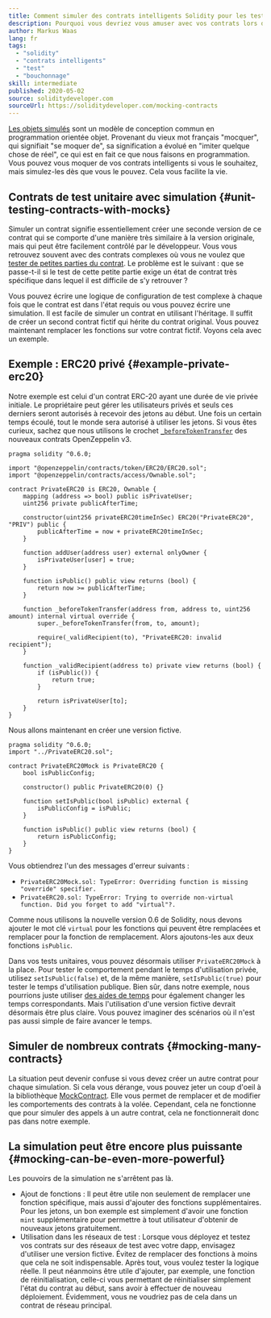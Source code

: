 ```yaml
---
title: Comment simuler des contrats intelligents Solidity pour les tests
description: Pourquoi vous devriez vous amuser avec vos contrats lors de vos tests
author: Markus Waas
lang: fr
tags:
  - "solidity"
  - "contrats intelligents"
  - "test"
  - "bouchonnage"
skill: intermediate
published: 2020-05-02
source: soliditydeveloper.com
sourceUrl: https://soliditydeveloper.com/mocking-contracts
---
```


[Les objets simulés](https://wikipedia.org/wiki/Mock_object) sont un modèle de conception commun en programmation orientée objet. Provenant du vieux mot français "mocquer", qui signifiait "se moquer de", sa signification a évolué en "imiter quelque chose de réel", ce qui est en fait ce que nous faisons en programmation. Vous pouvez vous moquer de vos contrats intelligents si vous le souhaitez, mais simulez-les dès que vous le pouvez. Cela vous facilite la vie.

## Contrats de test unitaire avec simulation {#unit-testing-contracts-with-mocks}

Simuler un contrat signifie essentiellement créer une seconde version de ce contrat qui se comporte d'une manière très similaire à la version originale, mais qui peut être facilement contrôlé par le développeur. Vous vous retrouvez souvent avec des contrats complexes où vous ne voulez que [tester de petites parties du contrat](/developers/docs/smart-contracts/testing/). Le problème est le suivant : que se passe-t-il si le test de cette petite partie exige un état de contrat très spécifique dans lequel il est difficile de s'y retrouver ?

Vous pouvez écrire une logique de configuration de test complexe à chaque fois que le contrat est dans l'état requis ou vous pouvez écrire une simulation. Il est facile de simuler un contrat en utilisant l'héritage. Il suffit de créer un second contrat fictif qui hérite du contrat original. Vous pouvez maintenant remplacer les fonctions sur votre contrat fictif. Voyons cela avec un exemple.

## Exemple : ERC20 privé {#example-private-erc20}

Notre exemple est celui d'un contrat ERC-20 ayant une durée de vie privée initiale. Le propriétaire peut gérer les utilisateurs privés et seuls ces derniers seront autorisés à recevoir des jetons au début. Une fois un certain temps écoulé, tout le monde sera autorisé à utiliser les jetons. Si vous êtes curieux, sachez que nous utilisons le crochet [`_beforeTokenTransfer`](https://docs.openzeppelin.com/contracts/3.x/extending-contracts#using-hooks) des nouveaux contrats OpenZeppelin v3.

```solidity
pragma solidity ^0.6.0;

import "@openzeppelin/contracts/token/ERC20/ERC20.sol";
import "@openzeppelin/contracts/access/Ownable.sol";

contract PrivateERC20 is ERC20, Ownable {
    mapping (address => bool) public isPrivateUser;
    uint256 private publicAfterTime;

    constructor(uint256 privateERC20timeInSec) ERC20("PrivateERC20", "PRIV") public {
        publicAfterTime = now + privateERC20timeInSec;
    }

    function addUser(address user) external onlyOwner {
        isPrivateUser[user] = true;
    }

    function isPublic() public view returns (bool) {
        return now >= publicAfterTime;
    }

    function _beforeTokenTransfer(address from, address to, uint256 amount) internal virtual override {
        super._beforeTokenTransfer(from, to, amount);

        require(_validRecipient(to), "PrivateERC20: invalid recipient");
    }

    function _validRecipient(address to) private view returns (bool) {
        if (isPublic()) {
            return true;
        }

        return isPrivateUser[to];
    }
}
```

Nous allons maintenant en créer une version fictive.

```solidity
pragma solidity ^0.6.0;
import "../PrivateERC20.sol";

contract PrivateERC20Mock is PrivateERC20 {
    bool isPublicConfig;

    constructor() public PrivateERC20(0) {}

    function setIsPublic(bool isPublic) external {
        isPublicConfig = isPublic;
    }

    function isPublic() public view returns (bool) {
        return isPublicConfig;
    }
}
```

Vous obtiendrez l'un des messages d'erreur suivants :

- `PrivateERC20Mock.sol: TypeError: Overriding function is missing "override" specifier.`
- `PrivateERC20.sol: TypeError: Trying to override non-virtual function. Did you forget to add "virtual"?.`

Comme nous utilisons la nouvelle version 0.6 de Solidity, nous devons ajouter le mot clé `virtual` pour les fonctions qui peuvent être remplacées et remplacer pour la fonction de remplacement. Alors ajoutons-les aux deux fonctions `isPublic`.

Dans vos tests unitaires, vous pouvez désormais utiliser `PrivateERC20Mock` à la place. Pour tester le comportement pendant le temps d'utilisation privée, utilisez `setIsPublic(false)` et, de la même manière, `setIsPublic(true)` pour tester le temps d'utilisation publique. Bien sûr, dans notre exemple, nous pourrions juste utiliser [des aides de temps](https://docs.openzeppelin.com/test-helpers/0.5/api#increase) pour également changer les temps correspondants. Mais l'utilisation d'une version fictive devrait désormais être plus claire. Vous pouvez imaginer des scénarios où il n'est pas aussi simple de faire avancer le temps.

## Simuler de nombreux contrats {#mocking-many-contracts}

La situation peut devenir confuse si vous devez créer un autre contrat pour chaque simulation. Si cela vous dérange, vous pouvez jeter un coup d'oeil à la bibliothèque [MockContract](https://github.com/gnosis/mock-contract). Elle vous permet de remplacer et de modifier les comportements des contrats à la volée. Cependant, cela ne fonctionne que pour simuler des appels à un autre contrat, cela ne fonctionnerait donc pas dans notre exemple.

## La simulation peut être encore plus puissante {#mocking-can-be-even-more-powerful}

Les pouvoirs de la simulation ne s'arrêtent pas là.

- Ajout de fonctions : Il peut être utile non seulement de remplacer une fonction spécifique, mais aussi d'ajouter des fonctions supplémentaires. Pour les jetons, un bon exemple est simplement d'avoir une fonction `mint` supplémentaire pour permettre à tout utilisateur d'obtenir de nouveaux jetons gratuitement.
- Utilisation dans les réseaux de test : Lorsque vous déployez et testez vos contrats sur des réseaux de test avec votre dapp, envisagez d'utiliser une version fictive. Évitez de remplacer des fonctions à moins que cela ne soit indispensable. Après tout, vous voulez tester la logique réelle. Il peut néanmoins être utile d'ajouter, par exemple, une fonction de réinitialisation, celle-ci vous permettant de réinitialiser simplement l'état du contrat au début, sans avoir à effectuer de nouveau déploiement. Évidemment, vous ne voudriez pas de cela dans un contrat de réseau principal.
